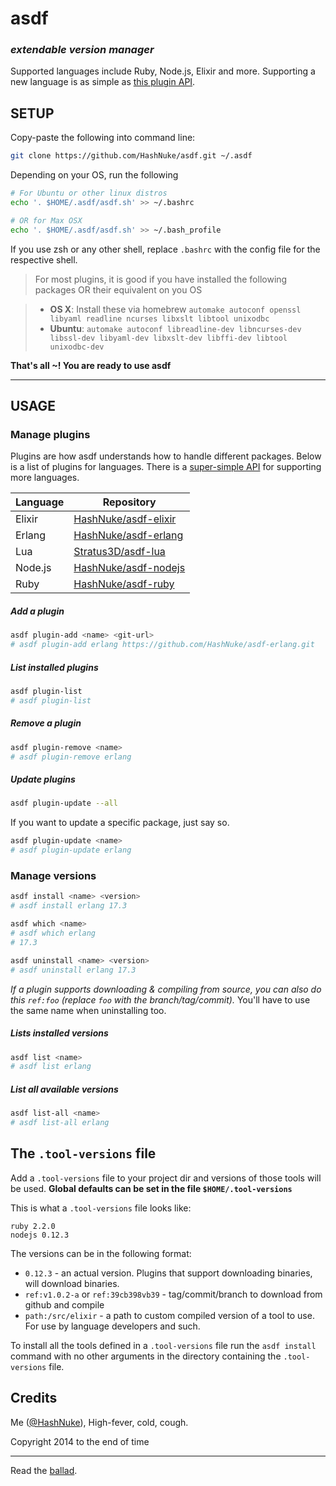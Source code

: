 # asdf
### _extendable version manager_

Supported languages include Ruby, Node.js, Elixir and more. Supporting a new language is as simple as [this plugin API](https://github.com/HashNuke/asdf/blob/master/docs/creating-plugins.md).

## SETUP

Copy-paste the following into command line:

```bash
git clone https://github.com/HashNuke/asdf.git ~/.asdf

```

Depending on your OS, run the following
```bash
# For Ubuntu or other linux distros
echo '. $HOME/.asdf/asdf.sh' >> ~/.bashrc

# OR for Max OSX
echo '. $HOME/.asdf/asdf.sh' >> ~/.bash_profile
```

If you use zsh or any other shell, replace `.bashrc` with the config file for the respective shell.

> For most plugins, it is good if you have installed the following packages OR their equivalent on you OS

> * **OS X**: Install these via homebrew `automake autoconf openssl libyaml readline ncurses libxslt libtool unixodbc`
> * **Ubuntu**: `automake autoconf libreadline-dev libncurses-dev libssl-dev libyaml-dev libxslt-dev libffi-dev libtool unixodbc-dev`

**That's all ~! You are ready to use asdf**

-----------------------


## USAGE

### Manage plugins

Plugins are how asdf understands how to handle different packages. Below is a list of plugins for languages. There is a [super-simple API](https://github.com/HashNuke/asdf/blob/master/docs/creating-plugins.md) for supporting more languages.

| Language | Repository  |
|----------|-------------|
| Elixir  | [HashNuke/asdf-elixir](https://github.com/HashNuke/asdf-elixir)
| Erlang  | [HashNuke/asdf-erlang](https://github.com/HashNuke/asdf-erlang)
| Lua     | [Stratus3D/asdf-lua](https://github.com/Stratus3D/asdf-lua)
| Node.js | [HashNuke/asdf-nodejs](https://github.com/HashNuke/asdf-nodejs)
| Ruby    | [HashNuke/asdf-ruby](https://github.com/HashNuke/asdf-ruby)


##### Add a plugin

```bash
asdf plugin-add <name> <git-url>
# asdf plugin-add erlang https://github.com/HashNuke/asdf-erlang.git
```

##### List installed plugins

```bash
asdf plugin-list
# asdf plugin-list
```

##### Remove a plugin

```bash
asdf plugin-remove <name>
# asdf plugin-remove erlang
```


##### Update plugins

```bash
asdf plugin-update --all
```

If you want to update a specific package, just say so.

```bash
asdf plugin-update <name>
# asdf plugin-update erlang
```

### Manage versions

```bash
asdf install <name> <version>
# asdf install erlang 17.3

asdf which <name>
# asdf which erlang
# 17.3

asdf uninstall <name> <version>
# asdf uninstall erlang 17.3
```

*If a plugin supports downloading & compiling from source, you can also do this `ref:foo` (replace `foo` with the branch/tag/commit).* You'll have to use the same name when uninstalling too.

##### Lists installed versions

```bash
asdf list <name>
# asdf list erlang
```

##### List all available versions

```bash
asdf list-all <name>
# asdf list-all erlang
```

## The `.tool-versions` file

Add a `.tool-versions` file to your project dir and versions of those tools will be used.
**Global defaults can be set in the file `$HOME/.tool-versions`**

This is what a `.tool-versions` file looks like:

```
ruby 2.2.0
nodejs 0.12.3
```

The versions can be in the following format:

* `0.12.3` - an actual version. Plugins that support downloading binaries, will download binaries.
* `ref:v1.0.2-a` or `ref:39cb398vb39` - tag/commit/branch to download from github and compile
* `path:/src/elixir` - a path to custom compiled version of a tool to use. For use by language developers and such.

To install all the tools defined in a `.tool-versions` file run the `asdf install` command with no other arguments in the directory containing the `.tool-versions` file.

## Credits

Me ([@HashNuke](http://github.com/HashNuke)), High-fever, cold, cough.

Copyright 2014 to the end of time

-------

Read the [ballad](https://github.com/HashNuke/asdf/blob/master/ballad-of-asdf.md).
